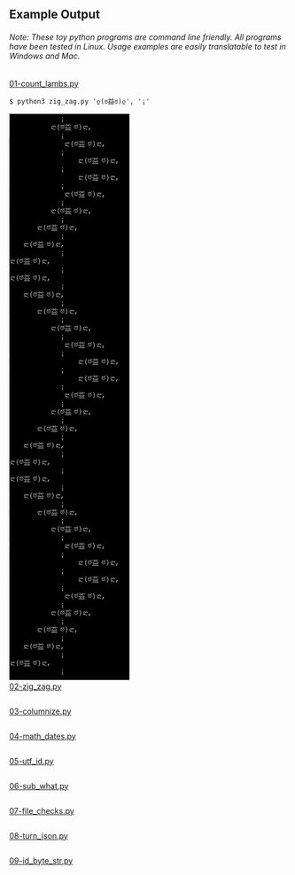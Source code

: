 ## Example Output
###### Note: These toy python programs are command line friendly. All programs have been tested in Linux. Usage examples are easily translatable to test in Windows and Mac.
[01-count_lambs.py](01-count_lambs.py)
```
$ python3 zig_zag.py 'ლ(ಠ益ಠ)ლ', '¡'
```
![](/images/count-lambs-output.png) <br/>
[02-zig_zag.py](02-zig_zag.py)
```
```

[03-columnize.py](03-columnize.py)
```
```

[04-math_dates.py](04-math_dates.py)
```
```

[05-utf_id.py](05-utf_id.py)
```
```

[06-sub_what.py](06-sub_what.py)
```
```

[07-file_checks.py](07-file_checks.py)
```
```

[08-turn_json.py](08-turn_json.py)
```
```

[09-id_byte_str.py](09-id_byte_str.py)
```
```
